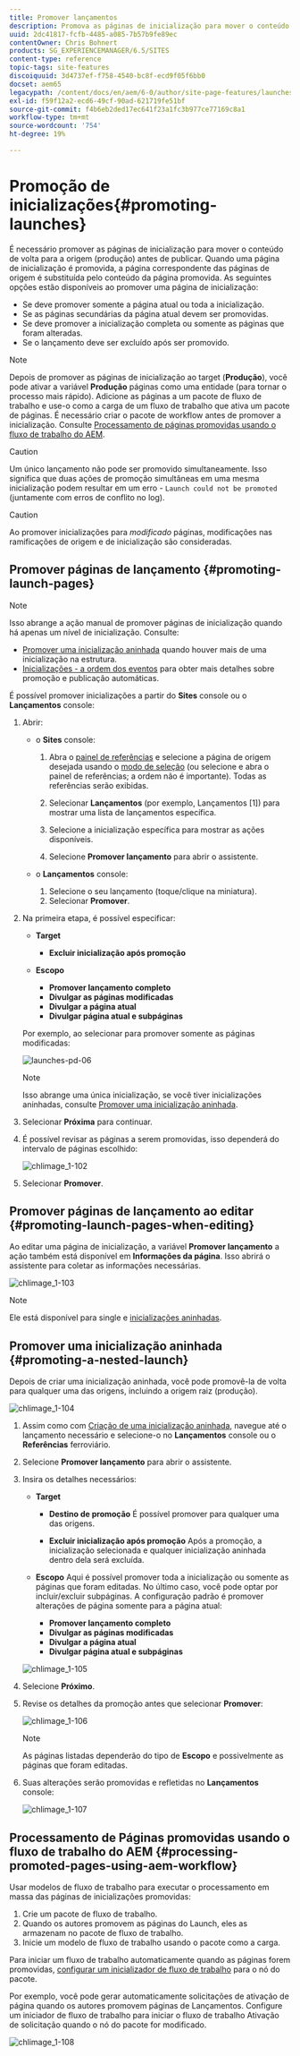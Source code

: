 ```yaml
---
title: Promover lançamentos
description: Promova as páginas de inicialização para mover o conteúdo de volta para a origem (produção) antes de publicar.
uuid: 2dc41817-fcfb-4485-a085-7b57b9fe89ec
contentOwner: Chris Bohnert
products: SG_EXPERIENCEMANAGER/6.5/SITES
content-type: reference
topic-tags: site-features
discoiquuid: 3d4737ef-f758-4540-bc8f-ecd9f05f6bb0
docset: aem65
legacypath: /content/docs/en/aem/6-0/author/site-page-features/launches
exl-id: f59f12a2-ecd6-49cf-90ad-621719fe51bf
source-git-commit: f4b6eb2ded17ec641f23a1fc3b977ce77169c8a1
workflow-type: tm+mt
source-wordcount: '754'
ht-degree: 19%

---
```


# Promoção de inicializações{#promoting-launches}

É necessário promover as páginas de inicialização para mover o conteúdo de volta para a origem (produção) antes de publicar. Quando uma página de inicialização é promovida, a página correspondente das páginas de origem é substituída pelo conteúdo da página promovida. As seguintes opções estão disponíveis ao promover uma página de inicialização:

* Se deve promover somente a página atual ou toda a inicialização.
* Se as páginas secundárias da página atual devem ser promovidas.
* Se deve promover a inicialização completa ou somente as páginas que foram alteradas.
* Se o lançamento deve ser excluído após ser promovido.

>[!NOTE]
>
>Depois de promover as páginas de inicialização ao target (**Produção**), você pode ativar a variável **Produção** páginas como uma entidade (para tornar o processo mais rápido). Adicione as páginas a um pacote de fluxo de trabalho e use-o como a carga de um fluxo de trabalho que ativa um pacote de páginas. É necessário criar o pacote de workflow antes de promover a inicialização. Consulte [Processamento de páginas promovidas usando o fluxo de trabalho do AEM](#processing-promoted-pages-using-aem-workflow).

>[!CAUTION]
>
>Um único lançamento não pode ser promovido simultaneamente. Isso significa que duas ações de promoção simultâneas em uma mesma inicialização podem resultar em um erro - `Launch could not be promoted` (juntamente com erros de conflito no log).

>[!CAUTION]
>
>Ao promover inicializações para *modificado* páginas, modificações nas ramificações de origem e de inicialização são consideradas.

## Promover páginas de lançamento {#promoting-launch-pages}

>[!NOTE]
>
>Isso abrange a ação manual de promover páginas de inicialização quando há apenas um nível de inicialização. Consulte:
>
>* [Promover uma inicialização aninhada](#promoting-a-nested-launch) quando houver mais de uma inicialização na estrutura.
>* [Inicializações - a ordem dos eventos](/help/sites-authoring/launches.md#launches-the-order-of-events) para obter mais detalhes sobre promoção e publicação automáticas.
>


É possível promover inicializações a partir do **Sites** console ou o **Lançamentos** console:

1. Abrir:

   * o **Sites** console:

      1. Abra o [painel de referências](/help/sites-authoring/author-environment-tools.md#showingpagereferences) e selecione a página de origem desejada usando o [modo de seleção](/help/sites-authoring/basic-handling.md) (ou selecione e abra o painel de referências; a ordem não é importante). Todas as referências serão exibidas.

      1. Selecionar **Lançamentos** (por exemplo, Lançamentos [1]) para mostrar uma lista de lançamentos específica.
      1. Selecione a inicialização específica para mostrar as ações disponíveis.
      1. Selecione **Promover lançamento** para abrir o assistente.
   * o **Lançamentos** console:

      1. Selecione o seu lançamento (toque/clique na miniatura).
      1. Selecionar **Promover**.


1. Na primeira etapa, é possível especificar:

   * **Target**

      * **Excluir inicialização após promoção**
   * **Escopo**

      * **Promover lançamento completo**
      * **Divulgar as páginas modificadas**
      * **Divulgar a página atual**
      * **Divulgar página atual e subpáginas**

   Por exemplo, ao selecionar para promover somente as páginas modificadas:

   ![launches-pd-06](assets/launches-pd-06.png)

   >[!NOTE]
   >
   >Isso abrange uma única inicialização, se você tiver inicializações aninhadas, consulte [Promover uma inicialização aninhada](#promoting-a-nested-launch).

1. Selecionar **Próxima** para continuar.
1. É possível revisar as páginas a serem promovidas, isso dependerá do intervalo de páginas escolhido:

   ![chlimage_1-102](assets/chlimage_1-102.png)

1. Selecionar **Promover**.

## Promover páginas de lançamento ao editar {#promoting-launch-pages-when-editing}

Ao editar uma página de inicialização, a variável **Promover lançamento** a ação também está disponível em **Informações da página**. Isso abrirá o assistente para coletar as informações necessárias.

![chlimage_1-103](assets/chlimage_1-103.png)

>[!NOTE]
>
>Ele está disponível para single e [inicializações aninhadas](#promoting-a-nested-launch).

## Promover uma inicialização aninhada {#promoting-a-nested-launch}

Depois de criar uma inicialização aninhada, você pode promovê-la de volta para qualquer uma das origens, incluindo a origem raiz (produção).

![chlimage_1-104](assets/chlimage_1-104.png)

1. Assim como com [Criação de uma inicialização aninhada](#creatinganestedlaunchlaunchwithinalaunch), navegue até o lançamento necessário e selecione-o no **Lançamentos** console ou o **Referências** ferroviário.
1. Selecione **Promover lançamento** para abrir o assistente.

1. Insira os detalhes necessários:

   * **Target**

      * **Destino de promoção**
É possível promover para qualquer uma das origens.

      * **Excluir inicialização após promoção**
Após a promoção, a inicialização selecionada e qualquer inicialização aninhada dentro dela será excluída.
   * **Escopo**
Aqui é possível promover toda a inicialização ou somente as páginas que foram editadas. No último caso, você pode optar por incluir/excluir subpáginas. A configuração padrão é promover alterações de página somente para a página atual:

      * **Promover lançamento completo**
      * **Divulgar as páginas modificadas**
      * **Divulgar a página atual**
      * **Divulgar página atual e subpáginas**

   ![chlimage_1-105](assets/chlimage_1-105.png)

1. Selecione **Próximo**.
1. Revise os detalhes da promoção antes que selecionar **Promover**:

   ![chlimage_1-106](assets/chlimage_1-106.png)

   >[!NOTE]
   >
   >As páginas listadas dependerão do tipo de **Escopo** e possivelmente as páginas que foram editadas.

1. Suas alterações serão promovidas e refletidas no **Lançamentos** console:

   ![chlimage_1-107](assets/chlimage_1-107.png)

## Processamento de Páginas promovidas usando o fluxo de trabalho do AEM {#processing-promoted-pages-using-aem-workflow}

Usar modelos de fluxo de trabalho para executar o processamento em massa das páginas de inicializações promovidas:

1. Crie um pacote de fluxo de trabalho.
1. Quando os autores promovem as páginas do Launch, eles as armazenam no pacote de fluxo de trabalho.
1. Inicie um modelo de fluxo de trabalho usando o pacote como a carga.

Para iniciar um fluxo de trabalho automaticamente quando as páginas forem promovidas, [configurar um inicializador de fluxo de trabalho](/help/sites-administering/workflows-starting.md#workflows-launchers) para o nó do pacote.

Por exemplo, você pode gerar automaticamente solicitações de ativação de página quando os autores promovem páginas de Lançamentos. Configure um iniciador de fluxo de trabalho para iniciar o fluxo de trabalho Ativação de solicitação quando o nó do pacote for modificado.

![chlimage_1-108](assets/chlimage_1-108.png)
